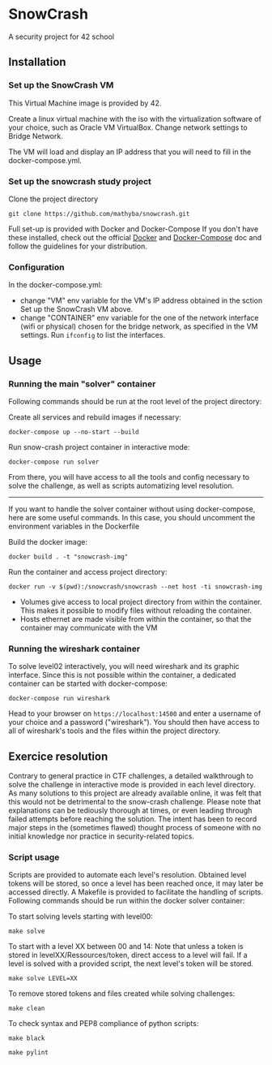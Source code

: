 # SnowCrash

A security project for 42 school

## Installation

### Set up the SnowCrash VM

This Virtual Machine image is provided by 42.

Create a linux virtual machine with the iso with the virtualization software of your choice, such as Oracle VM VirtualBox.
Change network settings to Bridge Network.

The VM will load and display an IP address that you will need to fill in the docker-compose.yml.

### Set up the snowcrash study project

Clone the project directory

```
git clone https://github.com/mathyba/snowcrash.git
```

Full set-up is provided with Docker and Docker-Compose
If you don't have these installed, check out the official [Docker](https://docs.docker.com/get-docker/) and [Docker-Compose](https://docs.docker.com/compose/install/) doc and follow the guidelines for your distribution.

### Configuration

In the docker-compose.yml:
- change "VM" env variable for the VM's IP address obtained in the sction Set up the SnowCrash VM above.
- change "CONTAINER" env variable for the one of the network interface (wifi or physical) chosen for the bridge network, as specified in the VM settings. 
Run `ifconfig` to list the interfaces.

## Usage

### Running the main "solver" container

Following commands should be run at the root level of the project directory:

Create all services and rebuild images if necessary:

```
docker-compose up --no-start --build
```

Run snow-crash project container in interactive mode:

```
docker-compose run solver
```

From there, you will have access to all the tools and config necessary to solve the challenge, as well as scripts automatizing level resolution.

---

If you want to handle the solver container without using docker-compose, here are some useful commands.
In this case, you should uncomment the environment variables in the Dockerfile

Build the docker image:

```
docker build . -t "snowcrash-img"
```

Run the container and access project directory:

```
docker run -v $(pwd):/snowcrash/snowcrash --net host -ti snowcrash-img
```

- Volumes give access to local project directory from within the container. This makes it possible to modify files without reloading the container.
- Hosts ethernet are made visible from within the container, so that the container may communicate with the VM

### Running the wireshark container

To solve level02 interactively, you will need wireshark and its graphic interface.
Since this is not possible within the container, a dedicated container can be started with docker-compose:

```
docker-compose run wireshark
```

Head to your browser on `https://localhost:14500` and enter a username of your choice and a password ("wireshark").
You should then have access to all of wireshark's tools and the files within the project directory.

## Exercice resolution

Contrary to general practice in CTF challenges, a detailed walkthrough to solve the challenge in interactive mode is provided in each level directory.
As many solutions to this project are already available online, it was felt that this would not be detrimental to the snow-crash challenge.
Please note that explanations can be tediously thorough at times, or even leading through failed attempts before reaching the solution.
The intent has been to record major steps in the (sometimes flawed) thought process of someone with no initial knowledge nor practice in security-related topics.

### Script usage

Scripts are provided to automate each level's resolution.
Obtained level tokens will be stored, so once a level has been reached once, it may later be accessed directly.
A Makefile is provided to facilitate the handling of scripts.
Following commands should be run within the docker solver container:

To start solving levels starting with level00:
```
make solve
```
To start with a level XX between 00 and 14:
Note that unless a token is stored in levelXX/Ressources/token, direct access to a level will fail.
If a level is solved with a provided script, the next level's token will be stored.
```
make solve LEVEL=XX
```
To remove stored tokens and files created while solving challenges:
```
make clean
```

To check syntax and PEP8 compliance of python scripts:
```
make black
```
```
make pylint
```

